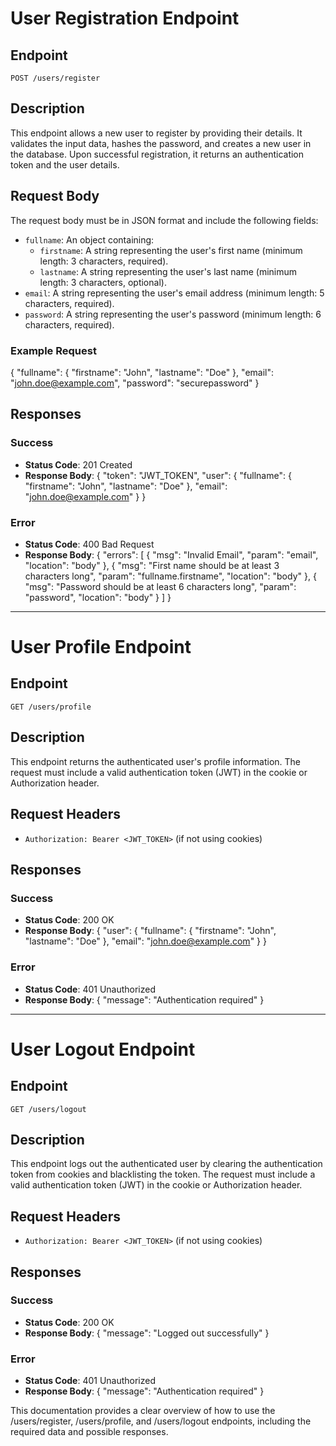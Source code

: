 # User Registration Endpoint

## Endpoint
`POST /users/register`

## Description
This endpoint allows a new user to register by providing their details. It validates the input data, hashes the password, and creates a new user in the database. Upon successful registration, it returns an authentication token and the user details.

## Request Body
The request body must be in JSON format and include the following fields:

- `fullname`: An object containing:
  - `firstname`: A string representing the user's first name (minimum length: 3 characters, required).
  - `lastname`: A string representing the user's last name (minimum length: 3 characters, optional).
- `email`: A string representing the user's email address (minimum length: 5 characters, required).
- `password`: A string representing the user's password (minimum length: 6 characters, required).

### Example Request
{
  "fullname": {
    "firstname": "John",
    "lastname": "Doe"
  },
  "email": "john.doe@example.com",
  "password": "securepassword"
}

## Responses

### Success
- **Status Code**: 201 Created
- **Response Body**:
{
  "token": "JWT_TOKEN",
  "user": {
    "fullname": {
      "firstname": "John",
      "lastname": "Doe"
    },
    "email": "john.doe@example.com"
  }
}

### Error
- **Status Code**: 400 Bad Request
- **Response Body**:
{
  "errors": [
    {
      "msg": "Invalid Email",
      "param": "email",
      "location": "body"
    },
    {
      "msg": "First name should be at least 3 characters long",
      "param": "fullname.firstname",
      "location": "body"
    },
    {
      "msg": "Password should be at least 6 characters long",
      "param": "password",
      "location": "body"
    }
  ]
}

---

# User Profile Endpoint

## Endpoint
`GET /users/profile`

## Description
This endpoint returns the authenticated user's profile information. The request must include a valid authentication token (JWT) in the cookie or Authorization header.

## Request Headers
- `Authorization: Bearer <JWT_TOKEN>` (if not using cookies)

## Responses

### Success
- **Status Code**: 200 OK
- **Response Body**:
{
  "user": {
    "fullname": {
      "firstname": "John",
      "lastname": "Doe"
    },
    "email": "john.doe@example.com"
  }
}

### Error
- **Status Code**: 401 Unauthorized
- **Response Body**:
{
  "message": "Authentication required"
}

---

# User Logout Endpoint

## Endpoint
`GET /users/logout`

## Description
This endpoint logs out the authenticated user by clearing the authentication token from cookies and blacklisting the token. The request must include a valid authentication token (JWT) in the cookie or Authorization header.

## Request Headers
- `Authorization: Bearer <JWT_TOKEN>` (if not using cookies)

## Responses

### Success
- **Status Code**: 200 OK
- **Response Body**:
{
  "message": "Logged out successfully"
}

### Error
- **Status Code**: 401 Unauthorized
- **Response Body**:
{
  "message": "Authentication required"
}

This documentation provides a clear overview of how to use the /users/register, /users/profile, and /users/logout endpoints, including the required data and possible responses.